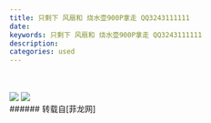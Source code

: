 ```yaml
---
title: 只剩下 风扇和 烧水壶900P拿走 QQ3243111111
date: 
keywords: 只剩下 风扇和 烧水壶900P拿走 QQ3243111111
description: 
categories: used
---
```

<td class="t_f" id="postmessage_1584668">

<br/>
<br/>

<img aid="901837" data-cf-modified-d088094efcc082c0c70011ae-="" file="data/attachment/forum/201808/02/144600yinifn111b1u11ii.jpg.thumb.jpg" id="aimg_901837" inpost="1" onclick="" onmouseover="" src="http://www.flw.ph/data/attachment/forum/201808/02/144600yinifn111b1u11ii.jpg" style="cursor:pointer" zoomfile="data/attachment/forum/201808/02/144600yinifn111b1u11ii.jpg"/>



<img aid="901836" data-cf-modified-d088094efcc082c0c70011ae-="" file="data/attachment/forum/201808/02/144600yjcszksqvmmqmqfu.jpg.thumb.jpg" id="aimg_901836" inpost="1" onclick="" onmouseover="" src="http://www.flw.ph/data/attachment/forum/201808/02/144600yjcszksqvmmqmqfu.jpg" style="cursor:pointer" zoomfile="data/attachment/forum/201808/02/144600yjcszksqvmmqmqfu.jpg"/>


<br/>
</td>
###### 转载自[菲龙网]